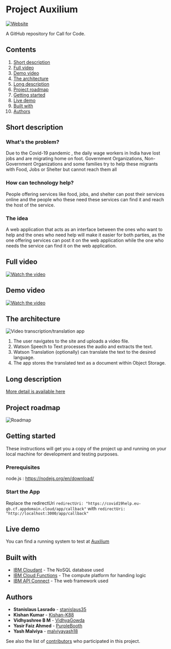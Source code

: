 # Project Auxilium
 [![Website](https://img.shields.io/badge/View-Website-blue)](https://covid19help.eu-gb.cf.appdomain.cloud/)

A  GitHub repository  for Call for Code.

## Contents

1. [Short description](#short-description)
1. [Full video](#full-video)
1. [Demo video](#demo-video)
1. [The architecture](#the-architecture)
1. [Long description](#long-description)
1. [Project roadmap](#project-roadmap)
1. [Getting started](#getting-started)
1. [Live demo](#live-demo)
1. [Built with](#built-with)
1. [Authors](#authors)

## Short description

### What's the problem?

Due to the Covid-19 pandemic , the daily wage workers in India have lost jobs and are migrating home on foot. Government Organizations, Non- Government Organizations and some families try to help these migrants with Food, Jobs or Shelter but cannot reach them all

### How can technology help?

People offering services like food, jobs, and shelter can post their services online and the people who these need these services can find it and reach the host of the service.

### The idea

A web application that acts as an interface between the ones who want to help and the ones who need help will make it easier for both parties, as the one offering services can post it on the web application while the one who needs the service can find it on the web application.

## Full video

[![Watch the video](https://github.com/malviyayash18/Project-Auxilium/blob/master/readme%20assets/Thumbnail.png)](https://www.youtube.com/watch?v=GfD0K7R8UD4&t)

## Demo video

[![Watch the video](https://github.com/malviyayash18/Project-Auxilium/blob/master/readme%20assets/Demo_Thumbnail.png)](https://www.youtube.com/watch?v=GfD0K7R8UD4&t)

## The architecture

![Video transcription/translation app](https://developer.ibm.com/developer/tutorials/cfc-starter-kit-speech-to-text-app-example/images/cfc-covid19-remote-education-diagram-2.png)

1. The user navigates to the site and uploads a video file.
2. Watson Speech to Text processes the audio and extracts the text.
3. Watson Translation (optionally) can translate the text to the desired language.
4. The app stores the translated text as a document within Object Storage.

## Long description

[More detail is available here](DESCRIPTION.md)

## Project roadmap

![Roadmap](https://github.com/malviyayash18/Project-Auxilium/blob/master/readme%20assets/Roadmap.jpg)

## Getting started

These instructions will get you a copy of the project up and running on your local machine for development and testing purposes.

### Prerequisites

node.js : https://nodejs.org/en/download/

### Start the App

Replace the redirectUri  ```redirectUri: "https://covid19help.eu-gb.cf.appdomain.cloud/app/callback"```  with ```redirectUri: "http://localhost:3000/app/callback"```



## Live demo

You can find a running system to test at [ Auxilium ](https://covid19help.eu-gb.cf.appdomain.cloud)

## Built with

* [IBM Cloudant](https://cloud.ibm.com/catalog?search=cloudant#search_results) - The NoSQL database used
* [IBM Cloud Functions](https://cloud.ibm.com/catalog?search=cloud%20functions#search_results) - The compute platform for handing logic
* [IBM API Connect](https://cloud.ibm.com/catalog?search=api%20connect#search_results) - The web framework used

## Authors

* **Stanislaus Lasrado** - [stanislaus35](https://github.com/stanislaus35)
* **Kishan Kumar** - [Kishan-K88](https://github.com/Kishan-K88)
* **Vidhyashree B M** - [VidhyaGowda](https://github.com/VidhyaGowda)
* **Yasir Faiz Ahmed** - [PurpleBooth](https://github.com/PurpleBooth)
* **Yash Malviya** - [malviyayash18](https://github.com/malviyayash18)

See also the list of [contributors](https://github.com/Code-and-Response/Project-Sample/graphs/contributors) who participated in this project.




